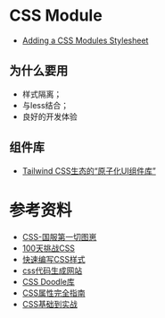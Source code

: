 
# CSS Module

- [Adding a CSS Modules Stylesheet](https://create-react-app.dev/docs/adding-a-css-modules-stylesheet/)

## 为什么要用

- 样式隔离；
- 与less结合；
- 良好的开发体验

## 组件库

- [Tailwind CSS生态的“原子化UI组件库”](https://github.com/shadcn/ui)

# 参考资料

- [CSS-国服第一切图崽](https://github.com/chokcoco/CSS-Inspiration)
- [100天挑战CSS](https://100dayscss.com/days/1/)
- [快速编写CSS样式](https://tailwindcss.com/)
- [css代码生成网站](https://www.51cto.com/article/709429.html)
- [CSS Doodle库](https://css-doodle.com/)
- [CSS属性完全指南](https://mp.weixin.qq.com/s/qMHY7GkaEmXPqZpTAxo2sQ)
- [CSS基础到实战](https://mp.weixin.qq.com/mp/appmsgalbum?__biz=MzU5OTM4NDI5NQ==&action=getalbum&album_id=4078986646430121986)
